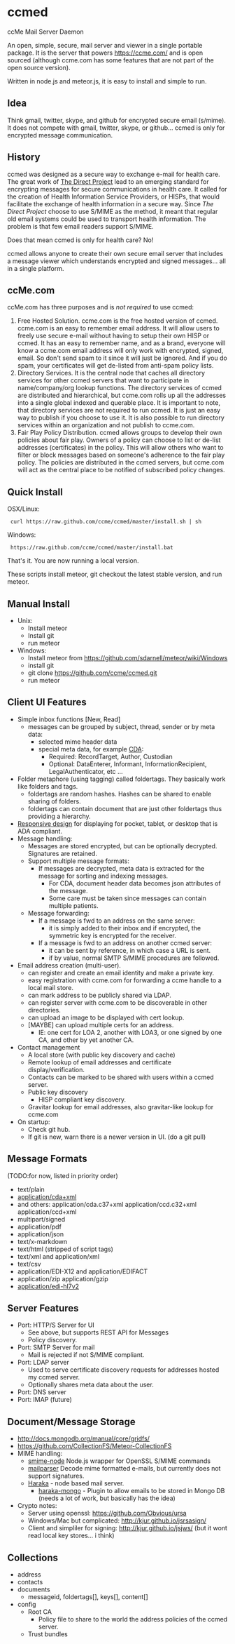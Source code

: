 ccmed
=====

ccMe Mail Server Daemon

An open, simple, secure, mail server and viewer in a single portable package.  It is the server that powers https://ccme.com/ and is open sourced (although ccme.com has some features that are not part of the open source version).

Written in node.js and meteor.js, it is easy to install and simple to run.

Idea
-----
Think gmail, twitter, skype, and github for encrypted secure email (s/mime).  It does not compete with gmail, twitter, skype, or github...  ccmed is only for encrypted message communication.

History
-------
ccmed was designed as a secure way to exchange e-mail for health care.  The great work of [The Direct Project](http://wiki.directproject.org/) lead to an emerging standard for encrypting messages for secure communications in health care.  It called for the creation of Health Information Service Providers, or HISPs, that would facilitate the exchange of health information in a secure way.  Since *The Direct Project* choose to use S/MIME as the method, it meant that regular old email systems could be used to transport health information.  The problem is that few email readers support S/MIME.

Does that mean ccmed is only for health care?  No!  

ccmed allows anyone to create their own secure email server that includes a message viewer which understands encrypted and signed messages... all in a single platform.  

ccMe.com
--------
ccMe.com has three purposes and is *not required* to use ccmed:

1. Free Hosted Solution. ccme.com is the free hosted version of ccmed.  ccme.com is an easy to remember email address.  It will allow users to freely use secure e-mail without having to setup their own HISP or ccmed.  It has an easy to remember name, and as a brand, everyone will know a ccme.com email address will only work with encrypted, signed, email.  So don't send spam to it since it will just be ignored.  And if you do spam, your certificates will get de-listed from anti-spam policy lists. 
2. Directory Services. It is the central node that caches all directory services for other ccmed servers that want to participate in name/company/org lookup functions.  The directory services of ccmed are distributed and hierarchical, but ccme.com rolls up all the addresses into a single global indexed and querable place.  It is important to note, that directory services are not required to run ccmed.  It is just an easy way to publish if you choose to use it.  It is also possible to run directory services within an organization and not publish to ccme.com.
3. Fair Play Policy Distribution.  ccmed allows groups to develop their own policies about fair play.  Owners of a policy can choose to list or de-list addresses (certificates) in the policy.  This will allow others who want to filter or block messages based on someone's adherence to the fair play policy.  The policies are distributed in the ccmed servers, but ccme.com will act as the central place to be notified of subscribed policy changes.

Quick Install
-------------
OSX/Linux:

     curl https://raw.github.com/ccme/ccmed/master/install.sh | sh

Windows:

     https://raw.github.com/ccme/ccmed/master/install.bat

That's it.  You are now running a local version.

These scripts install meteor, git checkout the latest stable version, and run meteor.

Manual Install
--------------
* Unix:
  * Install meteor 
  * Install git
  * run meteor
* Windows:
  * Install meteor from https://github.com/sdarnell/meteor/wiki/Windows
  * install git
  * git clone https://github.com/ccme/ccmed.git
  * run meteor

Client UI Features
-------------------
* Simple inbox functions [New, Read]
  * messages can be grouped by subject, thread, sender or by meta data:
    * selected mime header data
    * special meta data, for example [CDA](http://www.hl7.org/implement/standards/product_brief.cfm?product_id=258):  
      * Required: RecordTarget, Author, Custodian
      * Optional: DataEnterer, Informant, InformationRecipient, LegalAuthenticator, etc ...
* Folder metaphore (using tagging) called foldertags.  They basically work like folders and tags.
  * foldertags are random hashes.  Hashes can be shared to enable sharing of folders.
  * foldertags can contain document that are just other foldertags thus providing a hierarchy.
* [Responsive design](http://en.wikipedia.org/wiki/Responsive_web_design) for displaying for pocket, tablet, or desktop that is ADA compliant.
* Message handling:
  * Messages are stored encrypted, but can be optionally decrypted.  Signatures are retained.  
  * Support multiple message formats:
    * If messages are decrypted, meta data is extracted for the message for sorting and indexing messages.
      * For CDA, document header data becomes json attributes of the message.
      * Some care must be taken since messages can contain multiple patients.
  * Message forwarding:
    * If a message is fwd to an address on the same server:
      * it is simply added to their inbox and if encrypted, the symmetric key is encrypted for the receiver.
    * If a message is fwd to an address on another ccmed server:
      * it can be sent by reference, in which case a URL is sent.
      * if by value, normal SMTP S/MIME procedures are followed.
* Email address creation (multi-user).
  * can register and create an email identity and make a private key.
  * easy registration with ccme.com for forwarding a ccme handle to a local mail store.
  * can mark address to be publicly shared via LDAP.
  * can register server with ccme.com to be discoverable in other directories.
  * can upload an image to be displayed with cert lookup.
  * [MAYBE] can upload multiple certs for an address.  
    * IE: one cert for LOA 2, another with LOA3, or one signed by one CA, and other by yet another CA. 
* Contact management 
  * A local store (with public key discovery and cache)
  * Remote lookup of email addresses and certificate display/verification.
  * Contacts can be marked to be shared with users within a ccmed server.
  * Public key discovery
    * HISP compliant key discovery.
  * Gravitar lookup for email addresses, also gravitar-like lookup for ccme.com 
* On startup:
  * Check git hub.  
  * If git is new, warn there is a newer version in UI.  (do a git pull)

Message Formats
---------------
(TODO:for now, listed in priority order)
* text/plain
* [application/cda+xml](http://wiki.directproject.org/share/view/23044739?replyId=23097977)  
 * and others: application/cda.c37+xml  application/ccd.c32+xml application/ccd+xml
* multipart/signed
* application/pdf
* application/json
* text/x-markdown
* text/html (stripped of script tags)
* text/xml  and  application/xml
* text/csv
* application/EDI-X12 and application/EDIFACT
* application/zip  application/gzip
* [application/edi-hl7v2](http://wiki.hl7.org/index.php?title=Media-types_for_various_message_formats)


Server Features
---------------
* Port: HTTP/S Server for UI
  * See above, but supports REST API for Messages
  * Policy discovery.
* Port: SMTP Server for mail
  * Mail is rejected if not S/MIME compliant.
* Port: LDAP server
  * Used to serve certificate discovery requests for addresses hosted my ccmed server.
  * Optionally shares meta data about the user.
* Port: DNS server
* Port: IMAP  (future)

Document/Message Storage
------------------------
* http://docs.mongodb.org/manual/core/gridfs/
* https://github.com/CollectionFS/Meteor-CollectionFS
* MIME handling:
  * [smime-node](https://github.com/kachok/smime-node/blob/master/lib/smime-node.js) Node.js wrapper for OpenSSL S/MIME commands
  * [mailparser](https://github.com/andris9/mailparser) Decode mime formatted e-mails, but currently does not support signatures.
  * [Haraka](https://github.com/baudehlo/Haraka) - node based mail server.
    * [haraka-mongo](https://github.com/jamescowie/haraka-mongo) - Plugin to allow emails to be stored in Mongo DB  (needs a lot of work, but basically has the idea)
* Crypto notes:
  * Server using openssl: https://github.com/Obvious/ursa
  * Windows/Mac but complicated: http://kjur.github.io/jsrsasign/
  * Client and simpliler for signing: http://kjur.github.io/jsjws/  (but it wont read local key stores... i think)

Collections
-----------
* address
* contacts
* documents
  * messageid, foldertags[], keys[], content[]
* config
  * Root CA
    * Policy file to share to the world the address policies of the ccmed server.
  * Trust bundles


